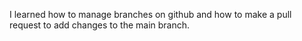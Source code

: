 I learned how to manage branches on github and how to make a pull request to add changes to the main branch.
